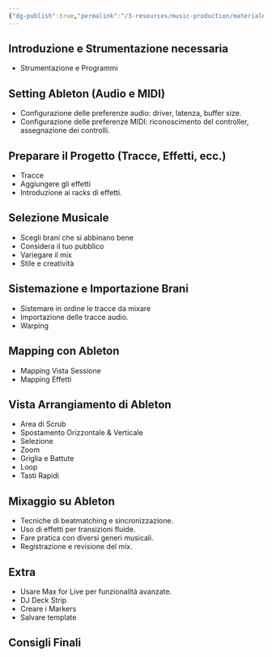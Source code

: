 ```yaml
---
{"dg-publish":true,"permalink":"/3-resources/music-production/materiale-lezione/programma-dj-mix-in-ableton/"}
---
```




## Introduzione e Strumentazione necessaria

- Strumentazione e Programmi

## Setting Ableton (Audio e MIDI)

- Configurazione delle preferenze audio: driver, latenza, buffer size.
- Configurazione delle preferenze MIDI: riconoscimento del controller, assegnazione dei controlli.

## Preparare il Progetto (Tracce, Effetti, ecc.)

- Tracce
- Aggiungere gli effetti
- Introduzione ai racks di effetti.

## Selezione Musicale

- Scegli brani che si abbinano bene
- Considera il tuo pubblico
- Variegare il mix
- Stile e creatività

## Sistemazione e Importazione Brani

- Sistemare in ordine le tracce da mixare
- Importazione delle tracce audio.
- Warping

## Mapping con Ableton

- Mapping Vista Sessione
- Mapping Effetti

## Vista Arrangiamento di Ableton

- Area di Scrub  
- Spostamento Orizzontale & Verticale  
- Selezione  
- Zoom  
- Griglia e Battute  
- Loop  
- Tasti Rapidi

## Mixaggio su Ableton

- Tecniche di beatmatching e sincronizzazione.
- Uso di effetti per transizioni fluide.
- Fare pratica con diversi generi musicali.
- Registrazione e revisione del mix.

## Extra

- Usare Max for Live per funzionalità avanzate.
- DJ Deck Strip
- Creare i Markers
- Salvare template

## Consigli Finali




